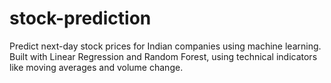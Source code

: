 # stock-prediction
Predict next-day stock prices for Indian companies using machine learning. Built with Linear Regression and Random Forest, using technical indicators like moving averages and volume change.

